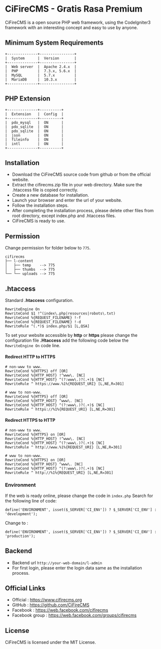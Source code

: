 # CiFireCMS - Gratis Rasa Premium
CiFireCMS is a open source PHP web framework, using the CodeIgniter3 framework with an interesting concept and easy to use by anyone.


## Minimum System Requirements
```
+--------------+----------------+
|  System      |  Version       |
+--------------+----------------+
|  Web server  |  Apache 2.4.x  |
|  PHP         |  7.3.x, 5.6.x  |
|  MySQL       |  5.7.x         |
|  MariaDB     |  10.3.x        |
+--------------+----------------+
```


## PHP Extension
```
+--------------+----------+
|  Extension   |  Config  |
+--------------+----------+
|  pdo_mysql   |  ON      |
|  pdo_sqlite  |  ON      |
|  pdo_sqlite  |  ON      |
|  json        |  ON      |
|  fileinfo    |  ON      |
|  intl        |  ON      |
+--------------+----------+
```


## Installation
- Download the CiFireCMS source code from github or from the official website.
- Extract the cifirecms.zip file in your web directory. Make sure the .htaccess file is copied correctly.
- Create a new database for installation.
- Launch your browser and enter the url of your website.
- Follow the installation steps.
- After completing the installation process, please delete other files from root directory, except index.php and .htaccess files.
- CiFireCMS is ready to use.


## Permission
Change permission for folder below to ``775``.
```
cifirecms
├── l-content
│   ├── temp    --> 775
│   ├── thumbs  --> 775
└── └── uploads --> 775
```

## .htaccess
Standard **.htaccess** configuration.
```
RewriteEngine On
RewriteCond $1 !^(index\.php|resources|robots\.txt)
RewriteCond %{REQUEST_FILENAME} !-f
RewriteCond %{REQUEST_FILENAME} !-d
RewriteRule ^(.*)$ index.php/$1 [L,QSA]
```

To set your website accessible by **http** or **https** please change the configuration file **.Htaccess** add the following code below the ``RewriteEngine On`` code line.


#### Redirect HTTP to HTTPS

```
# non-www to www.
RewriteCond %{HTTPS} off [OR]
RewriteCond %{HTTP_HOST} !^www\. [NC]
RewriteCond %{HTTP_HOST} ^(?:www\.)?(.+)$ [NC]
RewriteRule ^ https://www.%1%{REQUEST_URI} [L,NE,R=301]

# www to non-www.
RewriteCond %{HTTPS} off [OR]
RewriteCond %{HTTP_HOST} ^www\. [NC]
RewriteCond %{HTTP_HOST} ^(?:www\.)?(.+)$ [NC]
RewriteRule ^ https://%1%{REQUEST_URI} [L,NE,R=301]
```

#### Redirect HTTPS to HTTP
```
# non-www to www.
RewriteCond %{HTTPS} on [OR]
RewriteCond %{HTTP_HOST} !^www\. [NC]
RewriteCond %{HTTP_HOST} ^(?:www\.)?(.+)$ [NC]
RewriteRule ^ http://www.%1%{REQUEST_URI} [L,NE,R=301]

# www to non-www.
RewriteCond %{HTTPS} on [OR]
RewriteCond %{HTTP_HOST} ^www\. [NC]
RewriteCond %{HTTP_HOST} ^(?:www\.)?(.+)$ [NC]
RewriteRule ^ http://%1%{REQUEST_URI} [L,NE,R=301]
```

### Environment
If the web is ready online, please change the code in ``index.php`` Search for the following line of code:
```
define('ENVIRONMENT', isset($_SERVER['CI_ENV']) ? $_SERVER['CI_ENV'] : 'development');
```
Change to :
```
define('ENVIRONMENT', isset($_SERVER['CI_ENV']) ? $_SERVER['CI_ENV'] : 'production');
```


## Backend

* Backend url ``http://your-web-domain/l-admin``
* For first login, please enter the login data same as the installation process.


## Official Links
* Official       : https://www.cifirecms.org
* GitHub         : https://github.com/CiFireCMS
* Facebook       : https://web.facebook.com/cifirecms
* Facebook group : https://web.facebook.com/groups/cifirecms


## License
CiFireCMS is licensed under the MIT License.